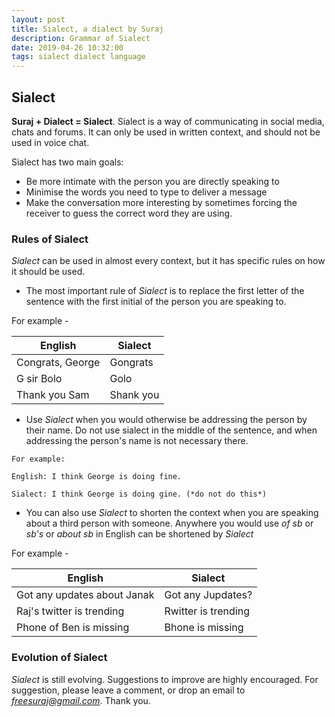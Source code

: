 ```yaml
---
layout: post
title: Sialect, a dialect by Suraj
description: Grammar of Sialect
date: 2019-04-26 10:32:00
tags: sialect dialect language
---
```


## Sialect

**Suraj + Dialect = Sialect**. Sialect is a way of communicating in social media, chats and forums. It can only be used in written context, and should not be used in voice chat.

Sialect has two main goals:

- Be more intimate with the person you are directly speaking to
- Minimise the words you need to type to deliver a message
- Make the conversation more interesting by sometimes forcing the receiver to guess the correct word they are using.

### Rules of Sialect

*Sialect* can be used in almost every context, but it has specific rules on how it should be used.

- The most important rule of *Sialect* is to replace the first letter of the sentence with the first initial of the person you are speaking to. 

For example - 


| English          | Sialect   |
|------------------|-----------|
| Congrats, George | Gongrats  |
| G sir Bolo       | Golo      |
| Thank you Sam    | Shank you |


- Use *Sialect* when you would otherwise be addressing the person by their name. Do not use sialect in the middle of the sentence, and when addressing the person's name is not necessary there.

```
For example: 

English: I think George is doing fine.

Sialect: I think George is doing gine. (*do not do this*)

```

- You can also use *Sialect* to shorten the context when you are speaking about a third person with someone. Anywhere you would use *of sb* or *sb's* or *about sb* in English can be shortened by *Sialect*

For example - 


| English                     | Sialect             |
|-----------------------------|---------------------|
| Got any updates about Janak | Got any Jupdates?   |
| Raj's twitter is trending   | Rwitter is trending |
| Phone of Ben is missing     | Bhone is missing    |


### Evolution of Sialect

*Sialect* is still evolving. Suggestions to improve are highly encouraged. For suggestion, please leave a comment, or drop an email to *freesuraj@gmail.com*. Thank you.